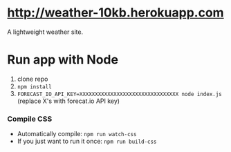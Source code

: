 # http://weather-10kb.herokuapp.com
A lightweight weather site.



# Run app with Node
1. clone repo
2. `npm install`
3. `FORECAST_IO_API_KEY=XXXXXXXXXXXXXXXXXXXXXXXXXXXXXXXX node index.js` (replace X's with forecat.io API key)


### Compile CSS
* Automatically compile: `npm run watch-css`
* If you just want to run it once: `npm run build-css`
